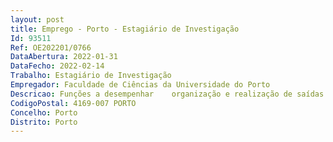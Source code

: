 ```yaml
--- 
layout: post
title: Emprego - Porto - Estagiário de Investigação
Id: 93511
Ref: OE202201/0766
DataAbertura: 2022-01-31
DataFecho: 2022-02-14
Trabalho: Estagiário de Investigação
Empregador: Faculdade de Ciências da Universidade do Porto
Descricao: Funções a desempenhar    organização e realização de saídas de campo para recolha de amostras ambientais   preparação de materiais para culturas com diferentes níveis de metais  preparação de meios de cultura  culturas de microrganismos em microcosmos  análise de crescimento microbiano  preparação de amostras para análises genómicas e análise de resultados  organização da informação gerada em formato de artigo científico
CodigoPostal: 4169-007 PORTO
Concelho: Porto
Distrito: Porto
--- 
```

